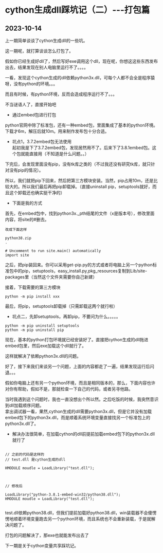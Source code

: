 # cython生成dll踩坑记（二）---打包篇

## 2023-10-14

上一期简单谈谈了cython生成dll的一些坑。  

这一期呢，就打算谈谈怎么打包了。   

假如你已经生成好dll了，然后写好exe调用这个dll，现在呢，你想这这些东西发布出去，结果发现在别人电脑里运行不了。。。。   

一看，发现这个cython生成的dll依赖python3x.dll，可每个人都不会全是程序猿呀，没有python的环境。。。

而且有时候，有python环境，反而会造成程序运行不了。。。  

不当谜语人了，直接开始吧   

* 通过embed包进行打包

python官网中除了标准包，还有一种embed包，里面集成了基本的python环境。下载才6m，解压后就10m。用来制作发布包十分合适。

* 坑点1，3.7.2embed包无法使用   
起初我是下了3.7.2embed包，发现居然用不了。后来下了3.8.1embed包。这个包就能直接用（不知道是什么问题。。）

下完后，会发现里面没有pip，没有tk库之类的（不过我还没有研究tk库，就只针对没有pip的情况）。   

所以，我们就把pip下回来，然后把第三方模块安装。当然，pip占用10m，还是比较大的。所以我们最后再把pip卸载掉。（直接uninstall pip，setuptools就好，而且这个卸载还也确实挺干净的）   

* 下面是我的方式  

首先，在embed包中，找到python3x._pth结尾的文件（x是版本号），修改里面内容，将site的#删去。

```
改成下面这样

python38.zip
.

# Uncomment to run site.main() automatically
import site
```  

之后，把pip装回来。你可以采用get-pip.py的方式或者将电脑上另一个python标准包中的pip，setuptools，easy_install.py,pkg_resources复制到Lib/site-packages里（当然这个文件夹需要你自己新建）

接着，下载需要的第三方模块
```
python -m pip install xxx
```

最后，将pip，setuptools卸载掉（只需卸载这两个就行啦）   

* 坑点二，先卸setuptools，再卸pip，不要问为什么。。。。。
~~~
python -m pip uninstall setuptools
python -m pip uninstall pip
~~~  

现在，基本的python打包环境就已经安装好了。直接把cython生成的dll拖进embed包里，然后exe加载这个dll就行了。     

这样就解决了依赖python3x.dll的问题。    


好了，接下来我们来谈另一个问题，上面的内容都走了一遍，结果发现运行后闪退。。。   

假如你电脑上还有另一个python环境，而且是相同版本的，那么，下面内容也许对你有帮助，假如不是，那就检查一下自己的代码，或者另寻他路。  

当时我遇到这个问题时，我也一直没想出个所以然。之后吃饭的时候，我突然意识到dll加载顺序问题。    
拿出调试器一看，果然,cython生成的dll需要python3x.dll，但是它并没有加载embed包下的python3x.dll，而是顺着系统环境变量直接找另一个标准包上的python3x.dll了。   
* 解决办法很简单，在加载cython的dll前提前加载embed包下的python3x.dll就行了   

~~~
    
// 之前的代码是这样的
// test.dll 是cython生成的dll
    
HMODULE moudle = LoadLibrary("test.dll");
 
~~~

~~~
 
// 修改后
 
LoadLibrary("python-3.8.1-embed-win32/python38.dll");
HMODULE moudle = LoadLibrary("test.dll");
 
~~~
 
test.dll依赖python38.dll，但我们提前加载好python38.dll，win装载器不会傻愣愣地顺着环境变量跑去另一个python环境，而且系统也不会重新装载，于是就解决问题了。   

打包的问题解决了，那exe也就能发布出去了    

下一期是关于cython变量共享踩坑记。


